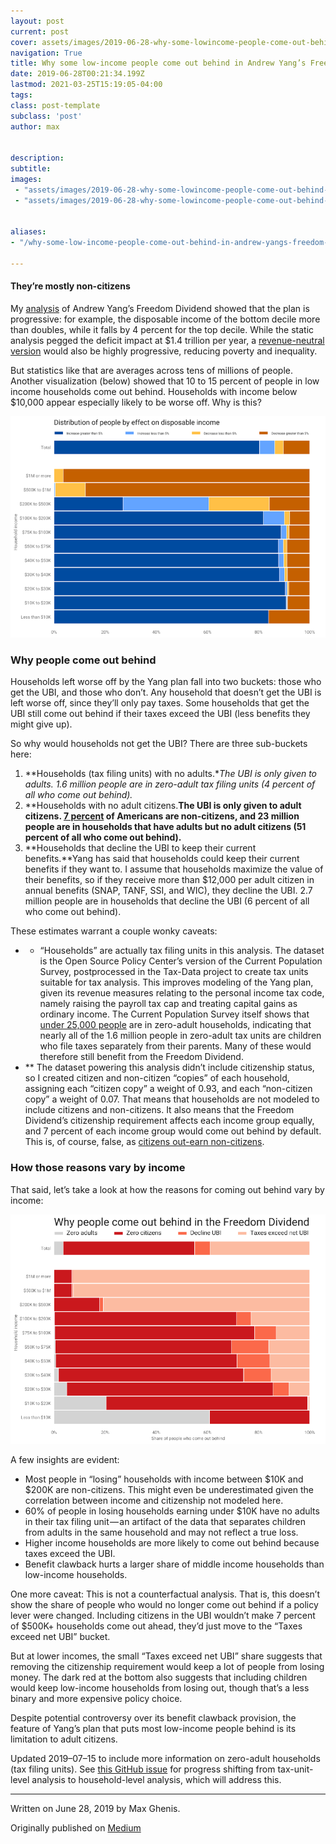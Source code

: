 ```yaml
---
layout: post
current: post
cover: assets/images/2019-06-28-why-some-lowincome-people-come-out-behind-in-andrew-yangs-freedom-dividend-1.png 
navigation: True
title: Why some low-income people come out behind in Andrew Yang’s Freedom Dividend
date: 2019-06-28T00:21:34.199Z
lastmod: 2021-03-25T15:19:05-04:00
tags: 
class: post-template
subclass: 'post'
author: max


description: 
subtitle: 
images:
 - "assets/images/2019-06-28-why-some-lowincome-people-come-out-behind-in-andrew-yangs-freedom-dividend-0.jpg"
 - "assets/images/2019-06-28-why-some-lowincome-people-come-out-behind-in-andrew-yangs-freedom-dividend-1.png"


aliases:
- "/why-some-low-income-people-come-out-behind-in-andrew-yangs-freedom-dividend-c95d0f1cc433"

---
```


#### They’re mostly non-citizens

My [analysis](https://medium.com/ubicenter/distributional-analysis-of-andrew-yangs-freedom-dividend-d8dab818bf1b) of Andrew Yang’s Freedom Dividend showed that the plan is progressive: for example, the disposable income of the bottom decile more than doubles, while it falls by 4 percent for the top decile. While the static analysis pegged the deficit impact at $1.4 trillion per year, a [revenue-neutral version](https://medium.com/ubicenter/a-revenue-neutral-version-of-andrew-yangs-freedom-dividend-d7d517dbeeea?postPublishedType=initial) would also be highly progressive, reducing poverty and inequality.

But statistics like that are averages across tens of millions of people. Another visualization (below) showed that 10 to 15 percent of people in low income households come out behind. Households with income below $10,000 appear especially likely to be worse off. Why is this?

![](assets/images/2019-06-28-why-some-lowincome-people-come-out-behind-in-andrew-yangs-freedom-dividend-0.jpg#layoutTextWidth)

### Why people come out behind

Households left worse off by the Yang plan fall into two buckets: those who get the UBI, and those who don’t. Any household that doesn’t get the UBI is left worse off, since they’ll only pay taxes. Some households that get the UBI still come out behind if their taxes exceed the UBI (less benefits they might give up).

So why would households not get the UBI? There are three sub-buckets here:

1. **Households (tax filing units) with no adults.**The UBI is only given to adults. 1.6 million people are in zero-adult tax filing units (4 percent of all who come out behind).*
2. **Households with no adult citizens.**The UBI is only given to adult citizens. [7 percent](https://www.kff.org/other/state-indicator/distribution-by-citizenship-status/) of Americans are non-citizens, and 23 million people are in households that have adults but no adult citizens (51 percent of all who come out behind).**
3. **Households that decline the UBI to keep their current benefits.**Yang has said that households could keep their current benefits if they want to. I assume that households maximize the value of their benefits, so if they receive more than $12,000 per adult citizen in annual benefits (SNAP, TANF, SSI, and WIC), they decline the UBI. 2.7 million people are in households that decline the UBI (6 percent of all who come out behind).

These estimates warrant a couple wonky caveats:

- * “Households” are actually tax filing units in this analysis. The dataset is the Open Source Policy Center’s version of the Current Population Survey, postprocessed in the Tax-Data project to create tax units suitable for tax analysis. This improves modeling of the Yang plan, given its revenue measures relating to the personal income tax code, namely raising the payroll tax cap and treating capital gains as ordinary income. The Current Population Survey itself shows that [under 25,000 people](https://github.com/PSLmodels/taxdata/issues/321) are in zero-adult households, indicating that nearly all of the 1.6 million people in zero-adult tax units are children who file taxes separately from their parents. Many of these would therefore still benefit from the Freedom Dividend.
- ** The dataset powering this analysis didn’t include citizenship status, so I created citizen and non-citizen “copies” of each household, assigning each “citizen copy” a weight of 0.93, and each “non-citizen copy” a weight of 0.07. That means that households are not modeled to include citizens and non-citizens. It also means that the Freedom Dividend’s citizenship requirement affects each income group equally, and 7 percent of each income group would come out behind by default. This is, of course, false, as [citizens out-earn non-citizens](https://www.forbes.com/sites/niallmccarthy/2017/03/07/the-massive-wage-gap-between-u-s-citizens-and-immigrants-infographic/#23c3321c3e65).

### How those reasons vary by income

That said, let’s take a look at how the reasons for coming out behind vary by income:

![](assets/images/2019-06-28-why-some-lowincome-people-come-out-behind-in-andrew-yangs-freedom-dividend-1.png#layoutTextWidth)

A few insights are evident:

- Most people in “losing” households with income between $10K and $200K are non-citizens. This might even be underestimated given the correlation between income and citizenship not modeled here.
- 60% of people in losing households earning under $10K have no adults in their tax filing unit — an artifact of the data that separates children from adults in the same household and may not reflect a true loss.
- Higher income households are more likely to come out behind because taxes exceed the UBI.
- Benefit clawback hurts a larger share of middle income households than low-income households.

One more caveat: This is not a counterfactual analysis. That is, this doesn’t show the share of people who would no longer come out behind if a policy lever were changed. Including citizens in the UBI wouldn’t make 7 percent of $500K+ households come out ahead, they’d just move to the “Taxes exceed net UBI” bucket.

But at lower incomes, the small “Taxes exceed net UBI” share suggests that removing the citizenship requirement would keep a lot of people from losing money. The dark red at the bottom also suggests that including children would keep low-income households from losing out, though that’s a less binary and more expensive policy choice.

Despite potential controversy over its benefit clawback provision, the feature of Yang’s plan that puts most low-income people behind is its limitation to adult citizens.

Updated 2019–07–15 to include more information on zero-adult households (tax filing units). See [this GitHub issue](https://github.com/UBICenter/ubi-center/issues/70) for progress shifting from tax-unit-level analysis to household-level analysis, which will address this.

* * *
Written on June 28, 2019 by Max Ghenis.

Originally published on [Medium](https://medium.com/@maxghenis/why-some-low-income-people-come-out-behind-in-andrew-yangs-freedom-dividend-c95d0f1cc433)
